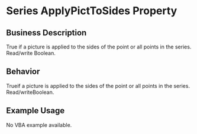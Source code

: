 # Series ApplyPictToSides Property

## Business Description
True if a picture is applied to the sides of the point or all points in the series. Read/write Boolean.

## Behavior
Trueif a picture is applied to the sides of the point or all points in the series. Read/writeBoolean.

## Example Usage
No VBA example available.